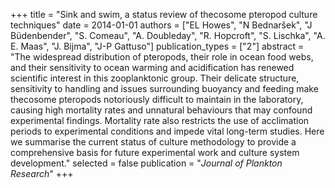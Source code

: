 +++
title = "Sink and swim, a status review of thecosome pteropod culture techniques"
date = 2014-01-01
authors = ["EL Howes", "N Bednaršek", "J Büdenbender", "S. Comeau", "A. Doubleday", "R. Hopcroft", "S. Lischka", "A. E. Maas", "J. Bijma", "J-P Gattuso"]
publication_types = ["2"]
abstract = "The widespread distribution of pteropods, their role in ocean food webs, and their sensitivity to ocean warming and acidification has renewed scientific interest in this zooplanktonic group. Their delicate structure, sensitivity to handling and issues surrounding buoyancy and feeding make thecosome pteropods notoriously difficult to maintain in the laboratory, causing high mortality rates and unnatural behaviours that may confound experimental findings. Mortality rate also restricts the use of acclimation periods to experimental conditions and impede vital long-term studies. Here we summarise the current status of culture methodology to provide a comprehensive basis for future experimental work and culture system development."
selected = false
publication = "*Journal of Plankton Research*"
+++

